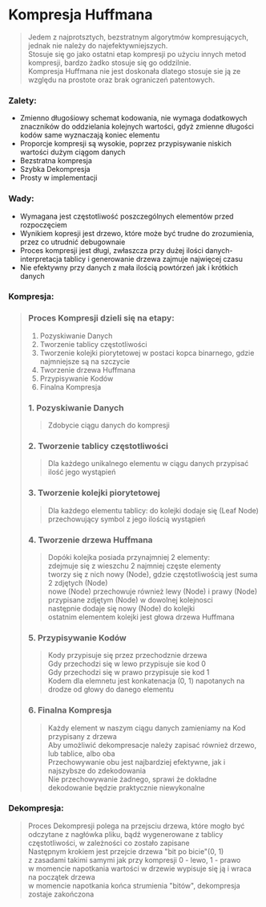 # Kompresja Huffmana

> Jedem z najprotsztych, bezstratnym algorytmów kompresujących, jednak nie należy do najefektywniejszych. \
> Stosuje się go jako ostatni etap kompresji po użyciu innych metod kompresji, bardzo żadko stosuje się go oddzilnie. \
> Kompresja Huffmana nie jest doskonała dlatego stosuje sie ją ze względu na prostote oraz brak ograniczeń patentowych.

### Zalety:
- Zmienno długośiowy schemat kodowania, nie wymaga dodatkowych znaczników do oddzielania kolejnych wartości, gdyż zmienne długości kodów same wyznaczają koniec elementu
- Proporcje kompresji są wysokie, poprzez przypisywanie niskich wartości dużym ciągom danych 
- Bezstratna kompresja
- Szybka Dekompresja
- Prosty w implementacji
### Wady:
- Wymagana jest częstotliwość poszczególnych elementów przed rozpoczęciem
- Wynikiem kopresji jest drzewo, które może być trudne do zrozumienia, przez co utrudnić debugownaie
- Proces kompresji jest długi, zwłaszcza przy dużej ilości danych- interpretacja tablicy i generowanie drzewa zajmuje najwięcej czasu
- Nie efektywny przy danych z mała ilością powtórzeń jak i krótkich danych

### Kompresja:

> ### Proces Kompresji dzieli się na etapy:
> 1. Pozyskiwanie Danych
> 2. Tworzenie tablicy częstotliwości
> 3. Tworzenie kolejki piorytetowej w postaci kopca binarnego, gdzie najmniejsze są na szczycie
> 4. Tworzenie drzewa Huffmana
> 5. Przypisywanie Kodów
> 6. Finalna Kompresja
> ### 1. Pozyskiwanie Danych
> > Zdobycie ciągu danych do kompresji
> ### 2. Tworzenie tablicy częstotliwości
> > Dla każdego unikalnego elementu w ciągu danych przypisać ilość jego wystąpień
> ### 3. Tworzenie kolejki piorytetowej
> > Dla każdego elementu tablicy: do kolejki dodaje się (Leaf Node) \
> > przechowujący symbol z jego ilością wystąpień
> ### 4. Tworzenie drzewa Huffmana
> > Dopóki kolejka posiada przynajmniej 2 elementy: \
> > zdejmuje się z wieszchu 2 najmniej częste elementy \
> > tworzy się z nich nowy (Node), gdzie częstotliwością jest suma 2 zdjętych (Node) \
> > nowe (Node) przechowuje również lewy (Node) i prawy (Node) przypisane zdjętym (Node) w dowolnej kolejnosci \
> > następnie dodaje się nowy (Node) do kolejki \
> > ostatnim elementem kolejki jest głowa drzewa Huffmana
> ### 5. Przypisywanie Kodów 
> > Kody przypisuje się przez przechodznie drzewa \
> > Gdy przechodzi się w lewo przypisuje sie kod 0 \
> > Gdy przechodzi się w prawo przypisuje sie kod 1 \
> > Kodem dla elemnetu jest konkatenacja (0, 1) napotanych na drodze od głowy do danego elementu
> ### 6. Finalna Kompresja
> > Każdy element w naszym ciągu danych zamieniamy na Kod przypisany z drzewa \
> > Aby umożliwić dekompresacje należy zapisać również drzewo, lub tablice, albo oba \
> > Przechowywanie obu jest najbardziej efektywne, jak i najszybsze do zdekodowania \
> > Nie przechowywanie żadnego, sprawi że dokładne dekodowanie będzie praktycznie niewykonalne
### Dekompresja:
> Proces Dekompresji polega na przejsciu drzewa, które mogło być odczytane z nagłówka pliku, bądź wygenerowane z tablicy częstotliwości, w zależności co zostało zapisane \
> Następnym krokiem jest przejcie drzewa "bit po bicie"(0, 1) \
> z zasadami takimi samymi jak przy kompresji 0 - lewo, 1 - prawo \
> w momencie napotkania wartości w drzewie wypisuje się ją i wraca na początek drzewa \
> w momencie napotkania końca strumienia "bitów", dekompresja zostaje zakończona
